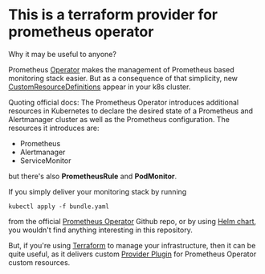 # This is a terraform provider for prometheus operator

Why it may be useful to anyone?

Prometheus [Operator](https://coreos.com/operators/) makes the management of Prometheus based monitoring stack easier.
But as a consequence of that simplicity, new [CustomResourceDefinitions](https://kubernetes.io/docs/concepts/extend-kubernetes/api-extension/custom-resources/#customresourcedefinitions) appear in your k8s cluster.

Quoting official docs:
The Prometheus Operator introduces additional resources in Kubernetes to declare the desired state of a Prometheus and Alertmanager cluster as well as the Prometheus configuration. The resources it introduces are:
* Prometheus
* Alertmanager
* ServiceMonitor

but there's also **PrometheusRule** and **PodMonitor**.

If you simply deliver your monitoring stack by running 
```
kubectl apply -f bundle.yaml
```
from the official [Prometheus Operator](https://github.com/coreos/prometheus-operator) Github repo, 
or by using [Helm chart](https://github.com/helm/charts/tree/master/stable/prometheus-operator),
you wouldn't find anything interesting in this repository.

But, if you're using [Terraform](https://www.terraform.io/) to manage your infrastructure, 
then it can be quite useful, as it delivers custom [Provider Plugin](https://www.terraform.io/docs/plugins/provider.html) for Prometheus Operator custom resources.
